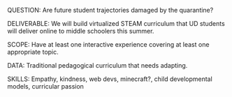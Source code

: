 QUESTION: Are future student trajectories damaged by the quarantine?

DELIVERABLE: We will build virtualized STEAM curriculum that UD students will deliver online to middle schoolers this summer.

SCOPE: Have at least one interactive experience covering at least one appropriate topic.

DATA: Traditional pedagogical curriculum that needs adapting.

SKILLS: Empathy, kindness, web devs, minecraft?, child developmental models, curricular passion